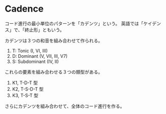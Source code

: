 # Cadence

コード進行の最小単位のパターンを「カデンツ」という。
英語では「ケイデンス」で、「終止形」ともいう。

カデンツは３つの和音を組み合わせて作られる。

1. T: Tonic (I, VI, III)
2. D: Dominant (V, VII, III, V7)
3. S: Subdominant (IV, II)

これらの要素を組み合わせる３つの類型がある。

1. K1, T-D-T 型
2. K2, T-S-D-T 型
3. K3, T-S-T 型

さらにカデンツを組み合わせて、全体のコード進行を作る。
